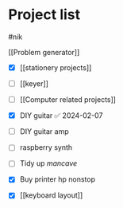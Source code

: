 # Project list
#nik

[[Problem generator]]
- [x] [[stationery projects]]
- [ ] [[keyer]]
- [ ] [[Computer related projects]]
- [x] DIY guitar ✅ 2024-02-07
- [ ] DIY guitar amp
- [ ] raspberry synth
- [ ] Tidy up *mancave* 
- [x] Buy printer hp nonstop
- [x] [[keyboard layout]] 


